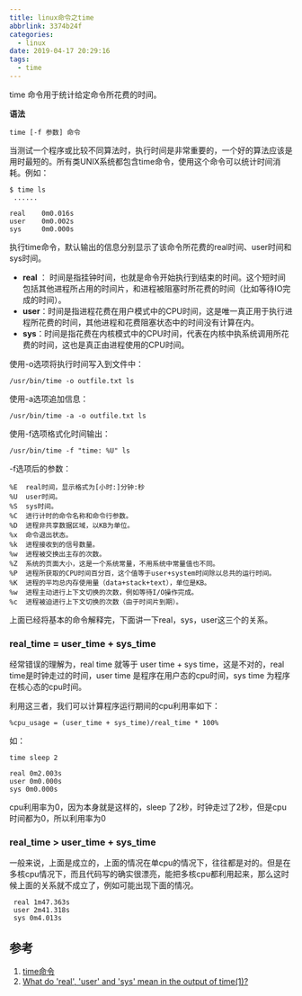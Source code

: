 ```yaml
---
title: linux命令之time
abbrlink: 3374b24f
categories:
  - linux
date: 2019-04-17 20:29:16
tags:
  - time
---
```

time 命令用于统计给定命令所花费的时间。

**语法**
```
time [-f 参数] 命令
```
当测试一个程序或比较不同算法时，执行时间是非常重要的，一个好的算法应该是用时最短的。所有类UNIX系统都包含time命令，使用这个命令可以统计时间消耗。例如：
``` shell
$ time ls
 ......

real    0m0.016s
user    0m0.002s
sys     0m0.000s
```
执行time命令，默认输出的信息分别显示了该命令所花费的real时间、user时间和sys时间。
* **real** ： 时间是指挂钟时间，也就是命令开始执行到结束的时间。这个短时间包括其他进程所占用的时间片，和进程被阻塞时所花费的时间（比如等待IO完成的时间）。
* **user**：时间是指进程花费在用户模式中的CPU时间，这是唯一真正用于执行进程所花费的时间，其他进程和花费阻塞状态中的时间没有计算在内。
* **sys**：时间是指花费在内核模式中的CPU时间，代表在内核中执系统调用所花费的时间，这也是真正由进程使用的CPU时间。

使用-o选项将执行时间写入到文件中：
``` shell
/usr/bin/time -o outfile.txt ls
```
使用-a选项追加信息：
``` shell
/usr/bin/time -a -o outfile.txt ls
```
使用-f选项格式化时间输出：
``` shell
/usr/bin/time -f "time: %U" ls
```
-f选项后的参数：
```
%E	real时间，显示格式为[小时:]分钟:秒
%U	user时间。
%S	sys时间。
%C	进行计时的命令名称和命令行参数。
%D	进程非共享数据区域，以KB为单位。
%x	命令退出状态。
%k	进程接收到的信号数量。
%w	进程被交换出主存的次数。
%Z	系统的页面大小，这是一个系统常量，不用系统中常量值也不同。
%P	进程所获取的CPU时间百分百，这个值等于user+system时间除以总共的运行时间。
%K	进程的平均总内存使用量（data+stack+text），单位是KB。
%w	进程主动进行上下文切换的次数，例如等待I/O操作完成。
%c	进程被迫进行上下文切换的次数（由于时间片到期）。
```
上面已经将基本的命令解释完，下面讲一下real，sys，user这三个的关系。
###  real_time = user_time + sys_time
经常错误的理解为，real time 就等于 user time + sys time，这是不对的，real time是时钟走过的时间，user time 是程序在用户态的cpu时间，sys time 为程序在核心态的cpu时间。

利用这三者，我们可以计算程序运行期间的cpu利用率如下：
```
%cpu_usage = (user_time + sys_time)/real_time * 100%
```

如：
```
time sleep 2

real 0m2.003s
user 0m0.000s
sys 0m0.000s
```
cpu利用率为0，因为本身就是这样的，sleep 了2秒，时钟走过了2秒，但是cpu时间都为0，所以利用率为0


### real_time > user_time + sys_time
一般来说，上面是成立的，上面的情况在单cpu的情况下，往往都是对的。但是在多核cpu情况下，而且代码写的确实很漂亮，能把多核cpu都利用起来，那么这时候上面的关系就不成立了，例如可能出现下面的情况。
```
 real 1m47.363s
 user 2m41.318s
 sys 0m4.013s
```
## 参考
1. [time命令](http://man.linuxde.net/time)
2. [What do 'real', 'user' and 'sys' mean in the output of time(1)?](https://stackoverflow.com/questions/556405/what-do-real-user-and-sys-mean-in-the-output-of-time1)